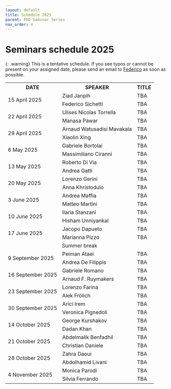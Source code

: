 ```yaml
---
layout: default
title: Schedule 2025
parent: PhD Seminar Series
nav_order: 4
---
```


# Seminars schedule 2025

{: .warning}
This is a tentative schedule. If you see typos or cannot be present on your assigned date, please send an email to <a href="mailto:federico.sichetti@edu.unige.it">Federico</a> as soon as possible.

<!-- {: .highlight }
The next appointment is scheduled for **06 November 2024** for **Matteo Martini**'s seminar, room 214, 2:30 PM. -->

<!--
<td rowspan="2">1 April 2025</td>
<td rowspan="2">8 April 2025</td>
<td rowspan="2">15 April 2025</td>
<td rowspan="2">22 April 2025</td>
<td rowspan="2">29 April 2025</td>
<td rowspan="2">6 May 2025</td>
<td rowspan="2">13 May 2025</td>
<td rowspan="2">20 May 2025</td>
<td rowspan="2">27 May 2025</td>
<td rowspan="2">3 June 2025</td>
<td rowspan="2">10 June 2025</td>
<td rowspan="2">17 June 2025</td>
<td rowspan="2">1 July 2025</td>
<td rowspan="2">8 July 2025</td>
<td rowspan="2">15 July 2025</td>
<td rowspan="2">22 July 2025</td>
<td rowspan="2">29 July 2025</td>
<td rowspan="2">9 September 2025</td>
<td rowspan="2">16 September 2025</td>
<td rowspan="2">23 September 2025</td>
<td rowspan="2">30 September 2025</td>
<td rowspan="2">7 October 2025</td>
<td rowspan="2">14 October 2025</td>
<td rowspan="2">21 October 2025</td>
<td rowspan="2">28 October 2025</td>
<td rowspan="2">4 November 2025</td>
<td rowspan="2">11 November 2025</td>
<td rowspan="2">18 November 2025</td>
<td rowspan="2">25 November 2025</td>
<td rowspan="2">02 December 2025</td>
<td rowspan="2">9 December 2025</td>
<td rowspan="2">16 December 2025</td>
-->

<table>
    <tr>
        <th>DATE</th>
        <th>SPEAKER</th>
        <th>TITLE</th>
    </tr>
    <!-- April -->
    <tr>
        <td rowspan="2">15 April 2025</td>
        <td>Ziad Janpih</td>
        <td>TBA</td>
    </tr>
    <tr>
        <td>Federico Sichetti</td>
        <td>TBA</td>
    </tr>
    <tr>
        <td rowspan="2">22 April 2025</td>
        <td>Ulises Nicolas Torrella</td>
        <td>TBA</td>
    </tr>
    <tr>
        <td>Manasa Pawar</td>
        <td>TBA</td>
    </tr>
    <tr>
        <td rowspan="2">29 April 2025</td>
        <td>Arnaud Watusadisi Mavakala</td>
        <td>TBA</td>
    </tr>
    <tr>
        <td>Xiaolin Xing</td>
        <td>TBA</td>
    </tr>
    <!-- May -->
    <tr>
        <td rowspan="2">6 May 2025</td>
        <td>Gabriele Bortolai</td>
        <td>TBA</td>
    </tr>
    <tr>
        <td>Massimiliano Ciranni</td>
        <td>TBA</td>
    </tr>
    <tr>
        <td rowspan="2">13 May 2025</td>
        <td>Roberto Di Via</td>
        <td>TBA</td>
    </tr>
    <tr>
        <td>Andrea Gatti</td>
        <td>TBA</td>
    </tr>
    <tr>
        <td rowspan="2">20 May 2025</td>
        <td>Lorenzo Gerini</td>
        <td>TBA</td>
    </tr>
    <tr>
        <td>Anna Khristodulo</td>
        <td>TBA</td>
    </tr>
    <!-- June -->
    <tr>
        <td rowspan="2">3 June 2025</td>
        <td>Andrea Maffia</td>
        <td>TBA</td>
    </tr>
    <tr>
        <td>Matteo Martini</td>
        <td>TBA</td>
    </tr>
    <tr>
        <td rowspan="2">10 June 2025</td>
        <td>Ilaria Stanzani</td>
        <td>TBA</td>
    </tr>
    <tr>
        <td>Hisham Unniyankal</td>
        <td>TBA</td>
    </tr>
    <tr>
        <td rowspan="2">17 June 2025</td>
        <td>Jacopo Dapueto</td>
        <td>TBA</td>
    </tr>
    <tr>
        <td>Marianna Pizzo</td>
        <td>TBA</td>
    </tr>
    <tr>
        <td colspan="3" style="text-align: center;">Summer break</td>
    </tr>
    <!-- September -->
    <tr>
        <td rowspan="2">9 September 2025</td>
        <td>Peiman Ataei</td>
        <td>TBA</td>
    </tr>
    <tr>
        <td>Andrea De Filippis</td>
        <td>TBA</td>
    </tr>
    <tr>
        <td rowspan="2">16 September 2025</td>
        <td>Gabriele Romano</td>
        <td>TBA</td>
    </tr>
    <tr>
        <td>Arnaud F. Ruymakers</td>
        <td>TBA</td>
    </tr>
    <tr>
        <td rowspan="2">23 September 2025</td>
        <td>Lorenzo Farina</td>
        <td>TBA</td>
    </tr>
    <tr>
        <td>Alek Frölich</td>
        <td>TBA</td>
    </tr>
    <tr>
        <td rowspan="2">30 September 2025</td>
        <td>Arici Irem</td>
        <td>TBA</td>
    </tr>
    <tr>
        <td>Veronica Pignedoli</td>
        <td>TBA</td>
    </tr>
    <!-- October -->
    <tr>
        <td rowspan="2">14 October 2025</td>
        <td>George Kurshakov</td>
        <td>TBA</td>
    </tr>
    <tr>
        <td>Dadan Khan</td>
        <td>TBA</td>
    </tr>
    <tr>
        <td rowspan="2">21 October 2025</td>
        <td>Abdelmalik Benfadhil</td>
        <td>TBA</td>
    </tr>
    <tr>
        <td>Christian Daniele</td>
        <td>TBA</td>
    </tr>
    <tr>
        <td rowspan="2">28 October 2025</td>
        <td>Zahra Daoui</td>
        <td>TBA</td>
    </tr>
    <tr>
        <td>Abdolhamid Livani</td>
        <td>TBA</td>
    </tr>
    <!-- November -->
    <tr>
        <td rowspan="2">4 November 2025</td>
        <td>Monica Parodi</td>
        <td>TBA</td>
    </tr>
    <tr>
        <td>Silvia Ferrando</td>
        <td>TBA</td>
    </tr>
</table>